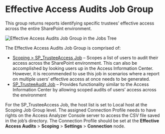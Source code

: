 # Effective Access Audits Job Group

This group returns reports identifying specific trustees’ effective access across the entire
SharePoint environment.

![Effective Access Audits Job Group in the Jobs Tree](/img/product_docs/accessanalyzer/admin/hostmanagement/jobstree.webp)

The Effective Access Audits Job Group is comprised of:

- [Scoping > SP_TrusteeAccess Job](/docs/accessanalyzer/12.0/solutions/sharepoint/effectiveaccessaudits/sp_trusteeaccess.md) – Scopes a list of users to audit their
  access across the SharePoint environment. This can also be accomplished by looking users up in the
  Access Information Center. However, it is recommended to use this job in scenarios where a report
  on multiple users’ effective access at once needs to be generated.
- [SP_TrusteeAudit Job](/docs/accessanalyzer/12.0/solutions/sharepoint/effectiveaccessaudits/sp_trusteeaudit.md) – Provides functionality similar to the Access
  Information Center by allowing scoped audits of users’ access across the environment

For the SP_TrusteeAccess Job, the host list is set to Local host at the Scoping Job Group level. The
assigned Connection Profile needs to have rights on the Access Analyzer Console server to access the
CSV file saved in the job’s directory. The Connection Profile should be set at the **Effective
Access Audits** > **Scoping** > **Settings** > **Connection** node.
